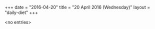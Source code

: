 +++
date = "2016-04-20"
title = "20 April 2016 (Wednesday)"
layout = "daily-diet"
+++


\<no entries\>
